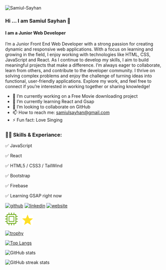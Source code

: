 <img src="https://i.ibb.co.com/5zF2gdS/Samiul-Sayhan.png" alt="Samiul-Sayhan" border="0">


### Hi ... I am Samiul Sayhan 👋
#### I am a Junior Web Developer

I’m a Junior Front End Web Developer with a strong passion for creating dynamic and responsive web applications. With a focus on learning and growing in the field, I enjoy working with technologies like HTML, CSS, JavaScript and React. As I continue to develop my skills, I aim to build meaningful projects that make a difference. I’m always eager to collaborate, learn from others, and contribute to the developer community. I thrive on solving complex problems and enjoy the challenge of turning ideas into functional, user-friendly applications. Explore my work, and feel free to connect if you’re interested in working together or sharing knowledge!



- 🔭 I’m currently working on a Free Movie downloading project 
- 🌱 I’m currently learning React and Gsap 
- 👯 I’m looking to collaborate on GitHub 
- 📫 How to reach me: samiulsayhan@gmail.com 
- ⚡ Fun fact: Love Singing

### 👨‍💻 Skills & Experiance:

✅ JavaScript

✅ React

✅ HTML5 / CSS3 / TailWind

✅ Bootstrap 

✅ Firebase

✅ Learning GSAP right now


[<img src='https://cdn.jsdelivr.net/npm/simple-icons@3.0.1/icons/github.svg' alt='github' height='40'>](https://github.com/samiulsayhan)  [<img src='https://cdn.jsdelivr.net/npm/simple-icons@3.0.1/icons/linkedin.svg' alt='linkedin' height='40'>](https://www.linkedin.com/in/samiul-sayhan-0a1a2522b/)  [<img src='https://cdn.jsdelivr.net/npm/simple-icons@3.0.1/icons/icloud.svg' alt='website' height='40'>](https://sayhan-portfolio.netlify.app/)  

<a href='https://docs.github.com/en/developers'><img src='https://raw.githubusercontent.com/acervenky/animated-github-badges/master/assets/devbadge.gif' width='40' height='40'></a> <a href='https://stars.github.com/'><img src='https://raw.githubusercontent.com/acervenky/animated-github-badges/master/assets/starbadge.gif' width='35' height='35'></a> 

[![trophy](https://github-profile-trophy.vercel.app/?username=samiulsayhan)](https://github.com/ryo-ma/github-profile-trophy)

[![Top Langs](https://github-readme-stats.vercel.app/api/top-langs/?username=samiulsayhan)](https://github.com/anuraghazra/github-readme-stats)

![GitHub stats](https://github-readme-stats.vercel.app/api?username=samiulsayhan&show_icons=true)  

![GitHub streak stats](https://streak-stats.demolab.com/?user=samiulsayhan)  


  



